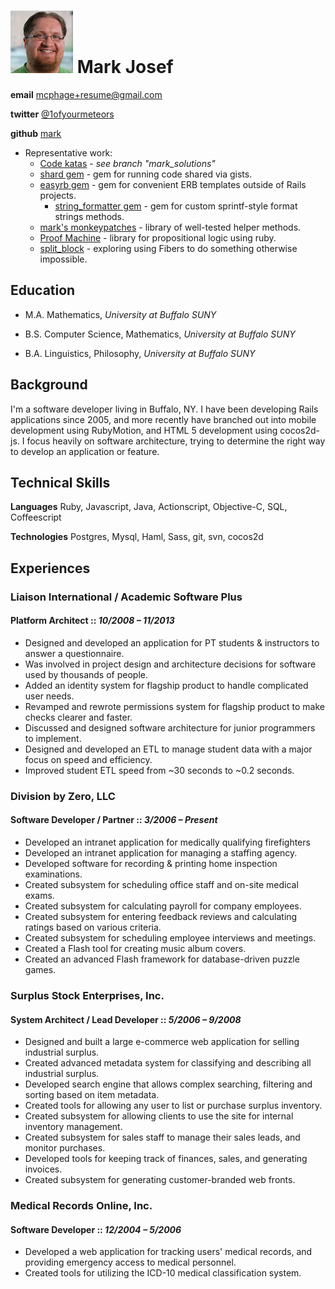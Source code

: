 # ![Photo](headshot-100x100.png) Mark Josef

**email** [mcphage+resume@gmail.com](mailto:mcphage+resume@gmail.com)

**twitter** [@1ofyourmeteors](http://twitter.com/1ofyourmeteors)

**github** [mark](http://www.github.com/mark)

* Representative work:
	* [Code katas](http://github.com/mark/katas) - *see branch "mark_solutions"*
  * [shard gem](https://github.com/mark/shard) - gem for running code shared via gists.
  * [easyrb gem](https://github.com/mark/easyrb) - gem for convenient ERB templates outside of Rails projects.
	* [string_formatter gem](http://github.com/mark/string_formatter) - gem for custom sprintf-style format strings methods.
  * [mark's monkeypatches](https://github.com/mark/marks_monkeypatches) - library of well-tested helper methods.
  * [Proof Machine](https://github.com/mark/proof_machine) - library for propositional logic using ruby.
  * [split_block](https://github.com/mark/split_block) - exploring using Fibers to do something otherwise impossible.

## Education

* M.A. Mathematics, *University at Buffalo SUNY*

* B.S. Computer Science, Mathematics, *University at Buffalo SUNY*

* B.A. Linguistics, Philosophy, *University at Buffalo SUNY*

## Background

I'm a software developer living in Buffalo, NY.  I have been developing Rails applications since 2005, and more recently have branched out into mobile development using RubyMotion, and HTML 5 development using cocos2d-js.  I focus heavily on software architecture, trying to determine the right way to develop an application or feature.

## Technical Skills

**Languages** Ruby, Javascript, Java, Actionscript, Objective-C, SQL, Coffeescript

**Technologies**  Postgres, Mysql, Haml, Sass, git, svn, cocos2d

## Experiences

### Liaison International / Academic Software Plus
#### Platform Architect :: *10/2008 – 11/2013*
* Designed and developed an application for PT students & instructors to answer a questionnaire.
* Was involved in project design and architecture decisions for software used by thousands of people.
* Added an identity system for flagship product to handle complicated user needs.
* Revamped and rewrote permissions system for flagship product to make checks clearer and faster.
* Discussed and designed software architecture for junior programmers to implement.
* Designed and developed an ETL to manage student data with a major focus on speed and efficiency.
* Improved student ETL speed from ~30 seconds to ~0.2 seconds.

### Division by Zero, LLC
#### Software Developer / Partner :: *3/2006 – Present*
* Developed an intranet application for medically qualifying firefighters
* Developed an intranet application for managing a staffing agency.
* Developed software for recording & printing home inspection examinations.
* Created subsystem for scheduling office staff and on-site medical exams.
* Created subsystem for calculating payroll for company employees.
* Created subsystem for entering feedback reviews and calculating ratings based on various criteria.
* Created subsystem for scheduling employee interviews and meetings.
* Created a Flash tool for creating music album covers.
* Created an advanced Flash framework for database-driven puzzle games.

### Surplus Stock Enterprises, Inc.
#### System Architect / Lead Developer :: *5/2006 – 9/2008*
* Designed and built a large e-commerce web application for selling industrial surplus.
* Created advanced metadata system for classifying and describing all industrial surplus.
* Developed search engine that allows complex searching, filtering and sorting based on item metadata.
* Created tools for allowing any user to list or purchase surplus inventory.
* Created subsystem for allowing clients to use the site for internal inventory management.
* Created subsystem for sales staff to manage their sales leads, and monitor purchases.
* Developed tools for keeping track of finances, sales, and generating invoices.
* Created subsystem for generating customer-branded web fronts.

### Medical Records Online, Inc.
#### Software Developer :: *12/2004 – 5/2006*
* Developed a web application for tracking users' medical records, and providing emergency access to medical personnel.
* Created tools for utilizing the ICD-10 medical classification system.
